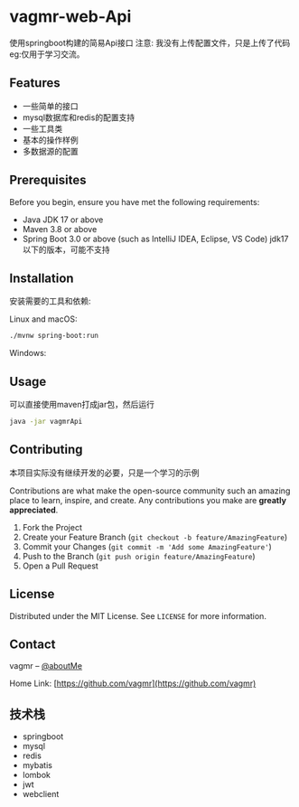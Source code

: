 # vagmr-web-Api
使用springboot构建的简易Api接口
注意: 我没有上传配置文件，只是上传了代码
eg:仅用于学习交流。

## Features
- 一些简单的接口
- mysql数据库和redis的配置支持
- 一些工具类
- 基本的操作样例
- 多数据源的配置

## Prerequisites

Before you begin, ensure you have met the following requirements:

- Java JDK 17 or above
- Maven 3.8 or above
- Spring Boot 3.0 or above (such as IntelliJ IDEA, Eclipse, VS Code)
jdk17以下的版本，可能不支持

## Installation

安装需要的工具和依赖:

Linux and macOS:

```bash
./mvnw spring-boot:run
```
Windows:

## Usage

可以直接使用maven打成jar包，然后运行
```bash
java -jar vagmrApi
```

## Contributing
本项目实际没有继续开发的必要，只是一个学习的示例

Contributions are what make the open-source community such an amazing place to learn, inspire, and create. Any contributions you make are **greatly appreciated**.

1. Fork the Project
2. Create your Feature Branch (`git checkout -b feature/AmazingFeature`)
3. Commit your Changes (`git commit -m 'Add some AmazingFeature'`)
4. Push to the Branch (`git push origin feature/AmazingFeature`)
5. Open a Pull Request

## License

Distributed under the MIT License. See `LICENSE` for more information.

## Contact

vagmr – [@aboutMe](https://reblog.vagmrgpt.top/about)

Home Link: [https://github.com/vagmr](https://github.com/vagmr)

## 技术栈
- springboot
- mysql
- redis
- mybatis
- lombok
- jwt
- webclient

